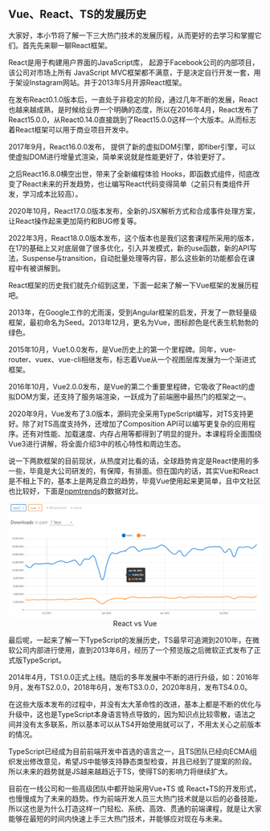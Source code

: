 ## Vue、React、TS的发展历史



大家好，本小节将了解一下三大热门技术的发展历程，从而更好的去学习和掌握它们。首先先来聊一聊React框架。

React是用于构建用户界面的JavaScript库， 起源于Facebook公司的内部项目，该公司对市场上所有 JavaScript MVC框架都不满意，于是决定自行开发一套，用于架设Instagram网站。并于2013年5月开源React框架。

在发布React0.1.0版本后，一直处于非稳定的阶段，通过几年不断的发展，React也越来越成熟，是时候给业界一个明确的态度，所以在2016年4月，React发布了React15.0.0，从React0.14.0直接跳到了React15.0.0这样一个大版本。从而标志着React框架可以用于商业项目开发中。

2017年9月，React16.0.0发布， 提供了新的虚拟DOM引擎，即fiber引擎，可以使虚拟DOM进行增量式渲染，简单来说就是性能更好了，体验更好了。 

之后React16.8.0横空出世，带来了全新编程体验 Hooks，即函数式组件，彻底改变了React未来的开发趋势，也让编写React代码变得简单（之前只有类组件开发，学习成本比较高）。

2020年10月，React17.0.0版本发布，全新的JSX解析方式和合成事件处理方案，让React操作起来更加简约和BUG修复等。

2022年3月，React18.0.0版本发布，这个版本也是我们这套课程所采用的版本，在17的基础上又对底层做了很多优化，引入并发模式，新的use函数，新的API写法，Suspense与transition，自动批量处理等内容，那么这些新的功能都会在课程中有被讲解到。 

React框架的历史我们就先介绍到这里，下面一起来了解一下Vue框架的发展历程吧。

2013年，在Google工作的尤雨溪，受到Angular框架的启发，开发了一款轻量级框架，最初命名为Seed。2013年12月，更名为Vue，图标颜色是代表生机勃勃的绿色。

2015年10月，Vue1.0.0发布，是Vue历史上的第一个里程碑。同年，vue-router、vuex、vue-cli相继发布，标志着Vue从一个视图层库发展为一个渐进式框架。

2016年10月，Vue2.0.0发布，是Vue的第二个重要里程碑，它吸收了React的虚拟DOM方案，还支持了服务端渲染，一跃成为了前端圈中最热门的框架之一。

2020年9月，Vue发布了3.0版本，源码完全采用TypeScript编写，对TS支持更好。除了对TS高度支持外，还增加了Composition API可以编写更复杂的应用程序。还有对性能、加载速度、内存占用等都得到了明显的提升。本课程将全面围绕Vue3进行讲解，将全面介绍3中的核心特性和周边生态。

说一下两款框架的目前现状，从热度对比看的话，全球趋势肯定是React使用的多一些，毕竟是大公司研发的，有保障，有排面。但在国内的话，其实Vue和React是不相上下的，基本上是两足鼎立的趋势，毕竟Vue使用起来更简单，且中文社区也比较好，下面是[npmtrends](https://npmtrends.com/react-vs-vue)的数据对比。

<div align=center>
    <img src="./img/react_vs_vue.png" />
    <div>React vs Vue</div>
</div>

最后呢，一起来了解一下TypeScript的发展历史，TS最早可追溯到2010年，在微软公司内部进行使用，直到2013年6月，经历了一个预览版之后微软正式发布了正式版TypeScript。

2014年4月，TS1.0.0正式上线。随后的多年发展中不断的进行升级，如：2016年9月，发布TS2.0.0，2018年6月，发布TS3.0.0，2020年8月，发布TS4.0.0。

在这些大版本发布的过程中，并没有太大革命性的改进，基本上都是不断的优化与升级中，这也是TypeScript本身语言特点导致的，因为知识点比较零散，语法之间并没有太多联系，所以基本可以从TS4开始使用就可以了，不用太关心之前版本的情况。

TypeScript已经成为目前前端开发中首选的语言之一，且TS团队已经向ECMA组织发出修改意见，希望JS中能够支持静态类型检查，并且已经到了提案的阶段。所以未来的趋势就是JS越来越趋近于TS，使得TS的影响力将继续扩大。

目前在一线公司和一些高级团队中都开始采用Vue+TS 或 React+TS的开发形式，也慢慢成为了未来的趋势。作为前端开发人员三大热门技术就是以后的必备技能，所以这也是为什么打造这样一门轻松、系统、高效、贯通的前端课程，就是让大家能够在最短的时间内快速上手三大热门技术，并能够应对现在与未来。



